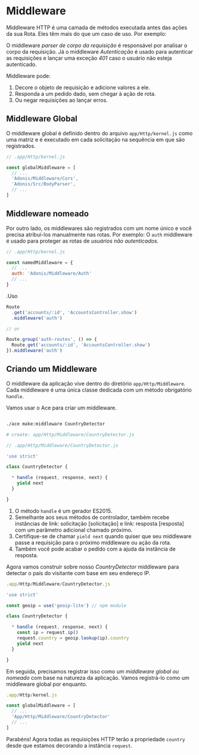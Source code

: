 # Middleware

Middleware HTTP é uma camada de métodos executada antes das ações da sua Rota. Eles têm mais do que um caso de uso. Por exemplo:

O middleware *parser de corpo da requisição* é responsável por analisar o corpo da requisição. Já o middleware *Autenticação* é usado para autenticar as requisições e lançar uma exceção *401* caso o usuário não esteja autenticado.

Middleware pode:

1. Decore o objeto de requisição e adicione valores a ele.
2. Responda a um pedido dado, sem chegar à ação de rota.
3. Ou negar requisições ao lançar erros.

## Middleware Global
O middleware global é definido dentro do arquivo `app/Http/kernel.js` como uma matriz e é executado em cada solicitação na sequência em que são registrados.

```js
// .app/Http/kernel.js

const globalMiddleware = [
  // ...
  'Adonis/Middleware/Cors',
  'Adonis/Src/BodyParser',
  // ...
]
```

## Middleware nomeado
Por outro lado, os middlewares são registrados com um nome único e você precisa atribuí-los manualmente nas rotas. Por exemplo: O `auth` middleware é usado para proteger as rotas de *usuários não autenticados*.

```js
// .app/Http/kernel.js

const namedMiddleware = {
  // ...
  auth: 'Adonis/Middleware/Auth'
  // ...
}
```

.Uso

```js
Route
  .get('accounts/:id', 'AccountsController.show')
  .middleware('auth')

// or

Route.group('auth-routes', () => {
  Route.get('accounts/:id', 'AccountsController.show')
}).middleware('auth')
```

## Criando um Middleware
O middleware da aplicação vive dentro do diretório `app/Http/Middleware`. Cada middleware é uma única classe dedicada com um método obrigatório `handle`.

Vamos usar o Ace para criar um middleware.

```bash

./ace make:middleware CountryDetector

# create: app/Http/Middleware/CountryDetector.js
```

```js
// .app/Http/Middleware/CountryDetector.js

'use strict'

class CountryDetector {

  * handle (request, response, next) {
    yield next
  }

}
```

1. O método `handle` é um gerador ES2015.
2. Semelhante aos seus métodos de controlador, também recebe instâncias de link: solicitação [solicitação] e link: resposta [resposta] com um parâmetro adicional chamado próximo.
3. Certifique-se de chamar `yield next` quando quiser que seu middleware passe a requisição para o próximo middleware ou ação da rota.
4. Também você pode acabar o pedido com a ajuda da instância de resposta.

Agora vamos construir sobre nosso *CountryDetector* middleware para detectar o país do visitante com base em seu endereço IP.

```js
.app/Http/Middleware/CountryDetector.js

'use strict'

const geoip = use('geoip-lite') // npm module

class CountryDetector {

  * handle (request, response, next) {
    const ip = request.ip()
    request.country = geoip.lookup(ip).country
    yield next
  }

}
```

Em seguida, precisamos registrar isso como um *middleware global ou nomeado* com base na natureza da aplicação. Vamos registrá-lo como um middleware global por enquanto.

```js
.app/Http/kernel.js

const globalMiddleware = [
  // ...
  'App/Http/Middleware/CountryDetector'
  // ...
]
```

Parabéns! Agora todas as requisições HTTP terão a propriedade `country` desde que estamos decorando a instância `request`.
